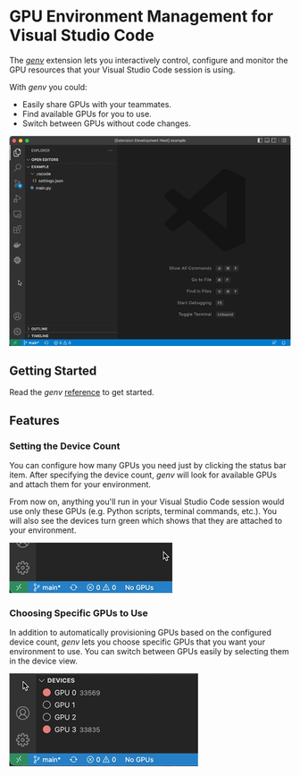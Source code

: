 # GPU Environment Management for Visual Studio Code

The [_genv_](https://github.com/run-ai/genv) extension lets you interactively control, configure and monitor the GPU resources that your Visual Studio Code session is using.

With _genv_ you could:
* Easily share GPUs with your teammates.
* Find available GPUs for you to use.
* Switch between GPUs without code changes.

![Overview](/resources/readme/overview.gif)

## Getting Started
Read the _genv_ [reference](https://github.com/run-ai/genv#usage) to get started.

## Features
### Setting the Device Count
You can configure how many GPUs you need just by clicking the status bar item.
After specifying the device count, _genv_ will look for available GPUs and attach them for your environment.

From now on, anything you'll run in your Visual Studio Code session would use only these GPUs (e.g. Python scripts, terminal commands, etc.).
You will also see the devices turn green which shows that they are attached to your environment.

![Device Count](/resources/readme/statusbar.gif)

### Choosing Specific GPUs to Use
In addition to automatically provisioning GPUs based on the configured device count, _genv_ lets you choose specific GPUs that you want your environment to use.
You can switch between GPUs easily by selecting them in the device view.

![Choose GPUs](/resources/readme/selectdevices.gif)
